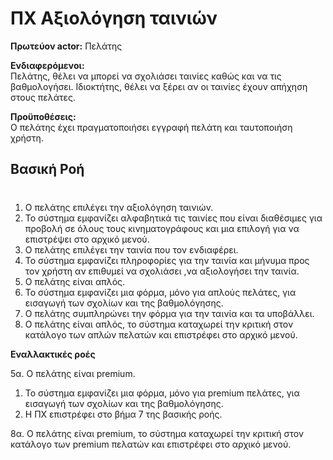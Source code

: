 # ΠΧ Αξιολόγηση ταινιών

**Πρωτεύον actor:** Πελάτης

**Ενδιαφερόμενοι:**  
Πελάτης, θέλει να μπορεί να σχολιάσει ταινίες καθώς και να τις βαθμολογήσει.
Ιδιοκτήτης, θέλει να ξέρει αν οι ταινίες έχουν απήχηση στους πελάτες.


**Προϋποθέσεις:**   
Ο πελάτης έχει πραγματοποιήσει εγγραφή πελάτη και ταυτοποιήση χρήστη.

## Βασική Ροή
#

1. Ο πελάτης επιλέγει την αξιολόγηση ταινιών.
2. Το σύστημα εμφανίζει αλφαβητικά τις ταινίες που είναι διαθέσιμες για προβολή σε όλους τους κινηματογράφους και μια επιλογή για να επιστρέψει στο αρχικό μενού.
3. Ο πελάτης επιλέγει την ταινία που τον ενδιαφέρει.
4. Το σύστημα εμφανίζει πληροφορίες για την ταινία και μήνυμα προς τον χρήστη αν επιθυμεί να σχολιάσει ,να αξιολογήσει την ταινία.
5. Ο πελάτης είναι απλός.
6. Το σύστημα εμφανίζει μια φόρμα, μόνο για απλούς πελάτες, για εισαγωγή των σχολίων και της βαθμολόγησης.
7. Ο πελάτης συμπληρώνει την φόρμα για την ταινία και τα υποβάλλει.
8. Ο πελάτης είναι απλός, το σύστημα καταχωρεί την κριτική στον κατάλογο των απλών πελατών και επιστρέφει στο αρχικό μενού.

**Εναλλακτικές ροές**

5α. Ο πελάτης είναι premium.
1. Το σύστημα εμφανίζει μια φόρμα, μόνο για premium πελάτες, για εισαγωγή των σχολίων και της βαθμολόγησης.
2. Η ΠΧ επιστρέφει στο βήμα 7 της βασικής ροής.

8α. Ο πελάτης είναι premium, το σύστημα καταχωρεί την κριτική στον κατάλογο των premium πελατών και επιστρέφει στο αρχικό μενού.